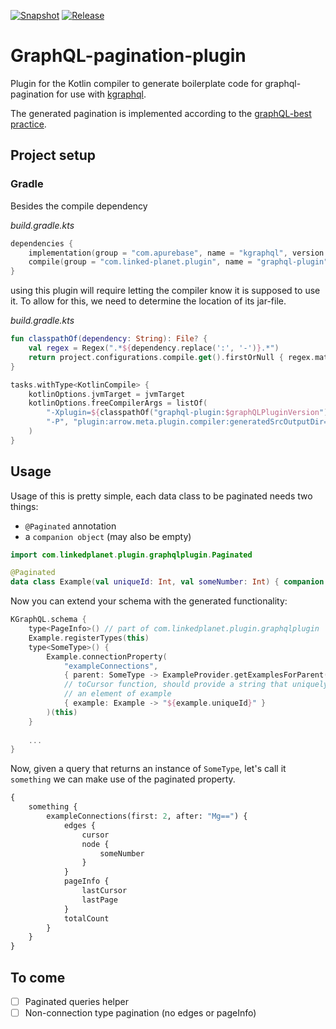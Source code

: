 [![Snapshot](https://github.com/linked-planet/graphql-pagination-plugin/actions/workflows/gradle-publish-snapshot.yml/badge.svg?branch=master)](https://github.com/linked-planet/graphql-pagination-plugin/actions/workflows/gradle-publish-snapshot.yml)
[![Release](https://github.com/linked-planet/graphql-pagination-plugin/actions/workflows/gradle-publish.yml/badge.svg)](https://github.com/linked-planet/graphql-pagination-plugin/actions/workflows/gradle-publish.yml)
# GraphQL-pagination-plugin
Plugin for the Kotlin compiler to generate boilerplate code for graphql-pagination
for use with [kgraphql](https://kgraphql.io/).

The generated pagination is implemented according to the [graphQL-best practice](https://graphql.org/learn/pagination/).

## Project setup
### Gradle 
Besides the compile dependency

_build.gradle.kts_
```kotlin
dependencies {
    implementation(group = "com.apurebase", name = "kgraphql", version = kGraphQLVersion)
    compile(group = "com.linked-planet.plugin", name = "graphql-plugin", version = graphQLPluginVersion)
}
```
using this plugin will require letting the compiler know it is supposed to use it.
To allow for this, we need to determine the location of its jar-file.

_build.gradle.kts_
```kotlin
fun classpathOf(dependency: String): File? {
    val regex = Regex(".*${dependency.replace(':', '-')}.*")
    return project.configurations.compile.get().firstOrNull { regex.matches(it.name) }
}

tasks.withType<KotlinCompile> {
    kotlinOptions.jvmTarget = jvmTarget
    kotlinOptions.freeCompilerArgs = listOf(
        "-Xplugin=${classpathOf("graphql-plugin:$graphQLPluginVersion")}",
        "-P", "plugin:arrow.meta.plugin.compiler:generatedSrcOutputDir=${buildDir}"
    )
}
```

## Usage
Usage of this is pretty simple, each data class to be paginated needs two things:
  * `@Paginated` annotation
  * a `companion object` (may also be empty)

```kotlin
import com.linkedplanet.plugin.graphqlplugin.Paginated

@Paginated
data class Example(val uniqueId: Int, val someNumber: Int) { companion object }
```

Now you can extend your schema with the generated functionality:
```kotlin
KGraphQL.schema { 
    type<PageInfo>() // part of com.linkedplanet.plugin.graphqlplugin
    Example.registerTypes(this)
    type<SomeType>() {
        Example.connectionProperty(
            "exampleConnections", 
            { parent: SomeType -> ExampleProvider.getExamplesForParent(parent) }// :(SomeType)->List<Example>,
            // toCursor function, should provide a string that uniquely identifies
            // an element of example
            { example: Example -> "${example.uniqueId}" } 
        )(this)
    }
    
    ...
}
```

Now, given a query that returns an instance of `SomeType`, let's call it `something` 
we can make use of the paginated property.

```graphql
{
    something {
        exampleConnections(first: 2, after: "Mg==") {
            edges {
                cursor
                node {
                    someNumber
                }
            }
            pageInfo {
                lastCursor
                lastPage
            }    
            totalCount
        }
    }
} 
```

## To come

 - [ ] Paginated queries helper
 - [ ] Non-connection type pagination (no edges or pageInfo)